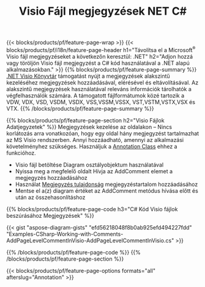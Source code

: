 ﻿---
title: Visio Fájl megjegyzések NET C#
url: /hu/net/annotation/
description: Adja hozzá vagy távolítsa el a(z) Visio adatjegyzetét néhány sornyi C# kóddal.
---
{{< blocks/products/pf/feature-page-wrap >}}
{{< blocks/products/pf/i18n/feature-page-header h1="Távolítsa el a Microsoft<sup>&reg;</sup> Visio fájl megjegyzéseket a következőn keresztül: .NET" h2="Adjon hozzá vagy töröljön Visio fájl megjegyzést a C# kód használatával a .NET alapú alkalmazásokban." >}}
{{% blocks/products/pf/feature-page-summary %}}
[.NET Visio Könyvtár](/diagram/net/) támogatást nyújt a megjegyzések alakszintű kezeléséhez megjegyzések hozzáadásával, elérésével és eltávolításával. Az alakszintű megjegyzések használatával releváns információk tárolhatók a végfelhasználók számára. A támogatott fájlformátumok közé tartozik a VDW, VDX, VSD, VSDM, VSDX, VSS,VSSM,VSSX, VST,VSTM,VSTX,VSX és VTX.
{{% /blocks/products/pf/feature-page-summary %}}

{{% blocks/products/pf/feature-page-section h2="Visio Fájlok Adatjegyzetek" %}}
Megjegyzések kezelése az oldalakon – Nincs korlátozás arra vonatkozóan, hogy egy oldal hány megjegyzést tartalmazhat az MS Visio rendszerben. Annyi hozzáadható, amennyi az alkalmazási követelményhez szükséges. Használjuk a [Annotation Class](https://apireference.aspose.com/diagram/net/aspose.diagram/annotation) ehhez a funkcióhoz.

+ Visio fájl betöltése Diagram osztályobjektum használatával
+ Nyissa meg a megfelelő oldalt 
Hívja az AddComment elemet a megjegyzés hozzáadásához
+ Használat [Megjegyzés tulajdonság](https://apireference.aspose.com/diagram/net/aspose.diagram/annotation/properties/comment) megjegyzéstartalom hozzáadásához 
+ Mentse el a(z) diagram értéket az AddComment metódus hívása előtt és után az összehasonlításhoz

{{% blocks/products/pf/feature-page-code h3="C# Kód Visio fájlok beszúrásához Megjegyzések" %}}

{{< gist "aspose-diagram-gists" "efd56218048f8b0ab925efd494227fdd" "Examples-CSharp-Working-with-Comments-AddPageLevelCommentInVisio-AddPageLevelCommentInVisio.cs" >}}

{{% /blocks/products/pf/feature-page-code %}}
{{% /blocks/products/pf/feature-page-section %}}

{{< blocks/products/pf/feature-page-options formats="all" afterslug="Annotation" >}}